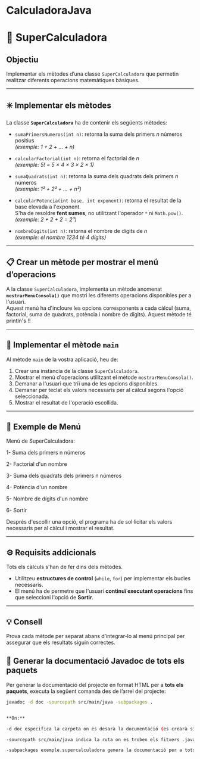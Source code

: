 # CalculadoraJava

# 🧮 SuperCalculadora

## Objectiu
Implementar els mètodes d’una classe `SuperCalculadora` que permetin realitzar diferents operacions matemàtiques bàsiques.

---

## ✳️ Implementar els mètodes

La classe **`SuperCalculadora`** ha de contenir els següents mètodes:

- `sumaPrimersNumeros(int n)`: retorna la suma dels primers *n* números positius  
  *(exemple: 1 + 2 + ... + n)*

- `calcularFactorial(int n)`: retorna el factorial de *n*  
  *(exemple: 5! = 5 × 4 × 3 × 2 × 1)*

- `sumaQuadrats(int n)`: retorna la suma dels quadrats dels primers *n* números  
  *(exemple: 1² + 2² + ... + n²)*

- `calcularPotencia(int base, int exponent)`: retorna el resultat de la base elevada a l'exponent.  
  S'ha de resoldre **fent sumes**, no utilitzant l'operador `*` ni `Math.pow()`.  
  *(exemple: 2 + 2 + 2 = 2³)*

- `nombreDigits(int n)`: retorna el nombre de dígits de *n*  
  *(exemple: el nombre 1234 té 4 dígits)*

---

## 📋 Crear un mètode per mostrar el menú d’operacions

A la classe `SuperCalculadora`, implementa un mètode anomenat **`mostrarMenuConsola()`** que mostri les diferents operacions disponibles per a l'usuari.  
Aquest menú ha d'incloure les opcions corresponents a cada càlcul (suma, factorial, suma de quadrats, potència i nombre de dígits).
Aquest mètode té println's !!

---

## 🚀 Implementar el mètode `main`

Al mètode `main` de la vostra aplicació, heu de:

1. Crear una instància de la classe `SuperCalculadora`.
2. Mostrar el menú d'operacions utilitzant el mètode `mostrarMenuConsola()`.
3. Demanar a l'usuari que triï una de les opcions disponibles.
4. Demanar per teclat els valors necessaris per al càlcul segons l'opció seleccionada.
5. Mostrar el resultat de l'operació escollida.

---

## 🧭 Exemple de Menú
Menú de SuperCalculadora:

1- Suma dels primers n números

2- Factorial d'un nombre

3- Suma dels quadrats dels primers n números

4- Potència d'un nombre

5- Nombre de dígits d'un nombre

6- Sortir

Després d'escollir una opció, el programa ha de sol·licitar els valors necessaris per al càlcul i mostrar el resultat.

---

## ⚙️ Requisits addicionals


  Tots els càlculs s'han de fer dins dels mètodes.
- Utilitzeu **estructures de control** (`while`, `for`) per implementar els bucles necessaris.
- El menú ha de permetre que l'usuari **continuï executant operacions** fins que seleccioni l'opció de **Sortir**.

---

## 💡 Consell
Prova cada mètode per separat abans d’integrar-lo al menú principal per assegurar que els resultats siguin correctes.


## 📘 Generar la documentació Javadoc de tots els paquets

Per generar la documentació del projecte en format HTML per a **tots els paquets**, executa la següent comanda des de l’arrel del projecte:

```bash
javadoc -d doc -sourcepath src/main/java -subpackages .


**On:**

-d doc especifica la carpeta on es desarà la documentació (es crearà si no existeix).

-sourcepath src/main/java indica la ruta on es troben els fitxers .java.

-subpackages exemple.supercalculadora genera la documentació per a tots els paquets dins d’aquest espai de noms.